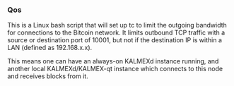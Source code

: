 ### Qos ###

This is a Linux bash script that will set up tc to limit the outgoing bandwidth for connections to the Bitcoin network. It limits outbound TCP traffic with a source or destination port of 10001, but not if the destination IP is within a LAN (defined as 192.168.x.x).

This means one can have an always-on KALMEXd instance running, and another local KALMEXd/KALMEX-qt instance which connects to this node and receives blocks from it.
